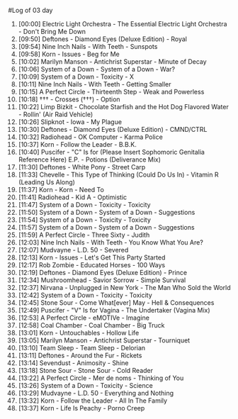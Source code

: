 #Log of 03 day

1. [00:00] Electric Light Orchestra - The Essential Electric Light Orchestra - Don't Bring Me Down
1. [09:50] Deftones - Diamond Eyes (Deluxe Edition) - Royal
1. [09:54] Nine Inch Nails - With Teeth - Sunspots
1. [09:58] Korn - Issues - Beg for Me
1. [10:02] Marilyn Manson - Antichrist Superstar - Minute of Decay
1. [10:06] System of a Down - System of a Down - War?
1. [10:09] System of a Down - Toxicity - X
1. [10:11] Nine Inch Nails - With Teeth - Getting Smaller
1. [10:15] A Perfect Circle - Thirteenth Step - Weak and Powerless
1. [10:18] ††† - Crosses (†††) - Option
1. [10:22] Limp Bizkit - Chocolate Starfish and the Hot Dog Flavored Water - Rollin' (Air Raid Vehicle)
1. [10:26] Slipknot - Iowa - My Plague
1. [10:30] Deftones - Diamond Eyes (Deluxe Edition) - CMND/CTRL
1. [10:32] Radiohead - OK Computer - Karma Police
1. [10:37] Korn - Follow the Leader - B.B.K.
1. [10:40] Puscifer - "C" Is for (Please Insert Sophomoric Genitalia Reference Here) E.P. - Potions (Deliverance Mix)
1. [11:30] Deftones - White Pony - Street Carp
1. [11:33] Chevelle - This Type of Thinking (Could Do Us In) - Vitamin R (Leading Us Along)
1. [11:37] Korn - Korn - Need To
1. [11:41] Radiohead - Kid A - Optimistic
1. [11:47] System of a Down - Toxicity - Toxicity
1. [11:50] System of a Down - System of a Down - Suggestions
1. [11:54] System of a Down - Toxicity - Toxicity
1. [11:57] System of a Down - System of a Down - Suggestions
1. [11:59] A Perfect Circle - Three Sixty - Judith
1. [12:03] Nine Inch Nails - With Teeth - You Know What You Are?
1. [12:07] Mudvayne - L.D. 50 - Severed
1. [12:13] Korn - Issues - Let's Get This Party Started
1. [12:17] Rob Zombie - Educated Horses - 100 Ways
1. [12:19] Deftones - Diamond Eyes (Deluxe Edition) - Prince
1. [12:34] Mushroomhead - Savior Sorrow - Simple Survival
1. [12:37] Nirvana - Unplugged in New York - The Man Who Sold the World
1. [12:42] System of a Down - Toxicity - Toxicity
1. [12:45] Stone Sour - Come What[ever] May - Hell & Consequences
1. [12:49] Puscifer - "V" Is for Vagina - The Undertaker (Vagina Mix)
1. [12:53] A Perfect Circle - eMOTIVe - Imagine
1. [12:58] Coal Chamber - Coal Chamber - Big Truck
1. [13:01] Korn - Untouchables - Hollow Life
1. [13:05] Marilyn Manson - Antichrist Superstar - Tourniquet
1. [13:10] Team Sleep - Team Sleep - Delorian
1. [13:11] Deftones - Around the Fur - Rickets
1. [13:14] Sevendust - Animosity - Shine
1. [13:18] Stone Sour - Stone Sour - Cold Reader
1. [13:22] A Perfect Circle - Mer de noms - Thinking of You
1. [13:26] System of a Down - Toxicity - Science
1. [13:29] Mudvayne - L.D. 50 - Everything and Nothing
1. [13:32] Korn - Follow the Leader - All In The Family
1. [13:37] Korn - Life Is Peachy - Porno Creep
